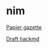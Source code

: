 # nim

[Papier gazette](https://github.com/ljad-cnrs/nim/blob/main/gazette.md) 

[Draft hackmd](https://hackmd.io/MxgsK7ZnTT62GgjM4GOMEA)

